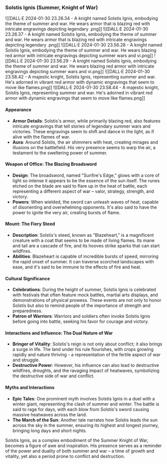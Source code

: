 ### Solstis Ignis (Summer, Knight of War)

![[DALL·E 2024-01-30 23.26.34 - A knight named Solstis Ignis, embodying the theme of summer and war. He wears armor that is blazing red with intricate engravings depicting legendary .png]]
![[DALL·E 2024-01-30 23.26.37 - A knight named Solstis Ignis, embodying the theme of summer and war. He wears armor that is blazing red with intricate engravings depicting legendary .png]]
![[DALL·E 2024-01-30 23.56.28 - A knight named Solstis Ignis, embodying the theme of summer and war. He wears blazing red armor with intricate engravings depicting summer wars and vi.png]]
![[DALL·E 2024-01-30 23.56.29 - A knight named Solstis Ignis, embodying the theme of summer and war. He wears blazing red armor with intricate engravings depicting summer wars and vi.png]]
![[DALL·E 2024-01-30 23.58.42 - A majestic knight, Solstis Ignis, representing summer and war. He's adorned in vibrant red armor with dynamic engravings that seem to move like flames.png]]
![[DALL·E 2024-01-30 23.58.44 - A majestic knight, Solstis Ignis, representing summer and war. He's adorned in vibrant red armor with dynamic engravings that seem to move like flames.png]]
#### Appearance
- **Armor Details**: Solstis's armor, while primarily blazing red, also features intricate engravings that tell stories of legendary summer wars and victories. These engravings seem to shift and dance in the light, as if alive with the flames of war.
- **Aura**: Around Solstis, the air shimmers with heat, creating mirages and illusions on the battlefield. His very presence seems to warp the air, a testament to the sweltering power of summer.

#### Weapon of Office: The Blazing Broadsword
- **Design**: The broadsword, named "Sunfire's Edge," glows with a core of light so intense it appears to be the essence of the sun itself. The runes etched on the blade are said to flare up in the heat of battle, each representing a different aspect of war – valor, strategy, strength, and victory.
- **Powers**: When wielded, the sword can unleash waves of heat, capable of disorienting and overwhelming opponents. It's also said to have the power to ignite the very air, creating bursts of flame.

#### Mount: The Fiery Steed
- **Description**: Solstis's steed, known as "Blazeheart," is a magnificent creature with a coat that seems to be made of living flames. Its mane and tail are a cascade of fire, and its hooves strike sparks that can start wildfires.
- **Abilities**: Blazeheart is capable of incredible bursts of speed, mirroring the rapid onset of summer. It can traverse scorched landscapes with ease, and it's said to be immune to the effects of fire and heat.

#### Cultural Significance
- **Celebrations**: During the height of summer, Solstis Ignis is celebrated with festivals that often feature mock battles, martial arts displays, and demonstrations of physical prowess. These events are not only to honor Solstis but also to remind people of the importance of strength and preparedness.
- **Patron of Warriors**: Warriors and soldiers often invoke Solstis Ignis before going into battle, seeking his favor for courage and victory.

#### Interactions and Influence: The Dual Nature of War
- **Bringer of Vitality**: Solstis's reign is not only about conflict; it also brings a surge in life. The land under his rule flourishes, with crops growing rapidly and nature thriving - a representation of the fertile aspect of war and struggle.
- **Destructive Power**: However, his influence can also lead to destructive wildfires, droughts, and the ravaging impact of heatwaves, symbolizing the destructive side of war and conflict.

#### Myths and Interactions
- **Epic Tales**: One prominent myth involves Solstis Ignis in a duel with a winter giant, representing the clash of summer and winter. The battle is said to rage for days, with each blow from Solstis's sword causing massive heatwaves across the land.
- **The March of the Sun**: Another tale narrates how Solstis leads the sun across the sky in the summer, ensuring its highest and longest journey, bringing long days and short nights.

Solstis Ignis, as a complex embodiment of the Summer Knight of War, becomes a figure of awe and inspiration. His presence serves as a reminder of the power and duality of both summer and war – a time of growth and vitality, yet also a period prone to conflict and destruction.